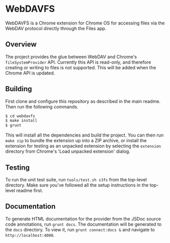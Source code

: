 # WebDAVFS

WebDAVFS is a Chrome extension for Chrome OS for accessing files via the WebDAV protocol directly through the Files app.

## Overview

The project provides the glue between WebDAV and Chrome's `fileSystemProvider` API. Currently this API is read-only, and therefore creating or writing to files is not supported. This will be added when the Chrome API is updated.

## Building

First clone and configure this repository as described in the main readme. Then run the following commands.

```bash
$ cd webdavfs
$ make install
$ grunt
```

This will install all the dependencies and build the project. You can then run `make zip` to bundle the extension up into a ZIP archive, or install the extension for testing as an unpacked extension by selecting the `extension` directory from Chrome's 'Load unpacked extension' dialog.

## Testing

To run the unit test suite, run `tools/test.sh s3fs` from the top-level directory. Make sure you've followed all the setup instructions in the top-level readme first.

## Documentation

To generate HTML documentation for the provider from the JSDoc source code annotations, run `grunt docs`. The documentation will be generated to the `docs` directory. To view it, run `grunt connect:docs &` and navigate to `http://localhost:4000`.
